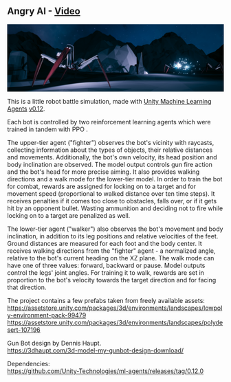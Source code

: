 ## Angry AI - [Video](https://youtu.be/krzmg9eOeDM)

<img src="images/banner.png" align="middle" width="1920"/>

This is a little robot battle simulation, made with [Unity Machine Learning Agents](https://github.com/Unity-Technologies/ml-agents) [v0.12](https://github.com/Unity-Technologies/ml-agents/releases/tag/0.12.0).  

Each bot is controlled by two reinforcement learning agents which were trained in tandem with PPO . 

The upper-tier agent ("fighter") observes the bot's vicinity with raycasts, collecting information about the types of objects, their relative distances and movements. Additionally, the bot's own velocity, its head position and body inclination are observed. The model output controls gun fire action and the bot's head for more precise aiming. It also provides walking directions and a walk mode for the lower-tier model. In order to train the bot for combat, rewards are assigned for locking on to a target and for movement speed (proportional to walked distance over ten time steps). It receives penalties if it comes too close to obstacles, falls over, or if it gets hit by an opponent bullet. Wasting ammunition and deciding not to fire while locking on to a target are penalized as well.

The lower-tier agent ("walker") also observes the bot's movement and body inclination, in addition to its leg positions and relative velocities of the feet. Ground distances are measured for each foot and the body center. It receives walking directions from the "fighter" agent - a normalized angle, relative to the bot's current heading on the XZ plane. The walk mode can have one of three values: forward, backward or pause. Model outputs control the legs' joint angles. For training it to walk, rewards are set in proportion to the bot's velocity towards the target direction and for facing that direction.

The project contains a few prefabs taken from freely available assets:  
https://assetstore.unity.com/packages/3d/environments/landscapes/lowpoly-environment-pack-99479  
https://assetstore.unity.com/packages/3d/environments/landscapes/polydesert-107196

Gun Bot design by Dennis Haupt.  
https://3dhaupt.com/3d-model-my-gunbot-design-download/

Dependencies:  
https://github.com/Unity-Technologies/ml-agents/releases/tag/0.12.0
